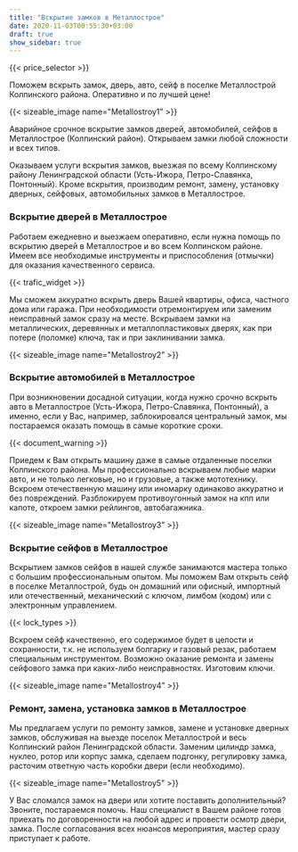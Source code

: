 ```yaml
---
title: "Вскрытие замков в Металлострое"
date: 2020-11-03T00:55:30+03:00
draft: true
show_sidebar: true
---
```


{{< price_selector >}}

Поможем вскрыть замок, дверь, авто, сейф в поселке Металлострой Колпинского района. Оперативно и по лучшей цене!

{{< sizeable_image name="Metallostroy1" >}}

Аварийное срочное вскрытие замков дверей, автомобилей, сейфов в Металлострое (Колпинский район). Открываем замки любой сложности и всех типов. 

Оказываем услуги вскрытия замков, выезжая по всему Колпинскому району Ленинградской области (Усть-Ижора, Петро-Славянка, Понтонный). Кроме вскрытия, производим ремонт, замену, установку дверных, сейфовых, автомобильных замков в Металлострое.

### Вскрытие дверей в Металлострое

Работаем ежедневно и выезжаем оперативно, если нужна помощь по вскрытию дверей в Металлострое и во всем Колпинском районе. Имеем все необходимые инструменты и приспособления (отмычки)  для оказания качественного сервиса. 

{{< trafic_widget >}}

Мы сможем аккуратно вскрыть дверь Вашей квартиры, офиса, частного дома или гаража. При необходимости отремонтируем или заменим неисправный замок сразу на месте. Вскрываем замки на металлических, деревянных и металлопластиковых дверях, как при потере (поломке) ключа, так и при заклинивании замка.

{{< sizeable_image name="Metallostroy2" >}}

### Вскрытие автомобилей в Металлострое

При возникновении досадной ситуации, когда нужно срочно вскрыть авто в Металлострое (Усть-Ижора, Петро-Славянка, Понтонный), а именно, если у Вас, например, заблокировался центральный замок, мы постараемся оказать помощь в самые короткие сроки. 

{{< document_warning >}}

Приедем к Вам открыть машину даже в самые отдаленные поселки Колпинского района. Мы профессионально вскрываем любые марки авто, и не только легковые, но и грузовые, а также мототехнику. Вскроем отечественную машину или иномарку одинаково аккуратно и без повреждений. Разблокируем противоугонный замок на кпп или капоте, откроем замки рейлингов, автобагажника.

{{< sizeable_image name="Metallostroy3" >}}

### Вскрытие сейфов в Металлострое

Вскрытием замков сейфов в нашей службе занимаются мастера только с большим профессиональным опытом. Мы поможем Вам открыть сейф в поселке Металлострой, будь он домашний или офисный, импортный или отечественный, механический с ключом, лимбом (кодом) или с электронным управлением. 

{{< lock_types >}}

Вскроем сейф качественно, его содержимое будет в целости и сохранности, т.к. не используем болгарку и газовый резак, работаем специальным инструментом. Возможно оказание ремонта и замены сейфового замка при каких-либо неисправностях. Изготовим ключи.

{{< sizeable_image name="Metallostroy4" >}}

### Ремонт, замена, установка замков в Металлострое

Мы предлагаем услуги по ремонту замков, замене и установке дверных замков, обслуживая на выезде поселок Металлострой и весь Колпинский район Ленинградской области. Заменим цилиндр замка, нуклео, ротор или корпус замка, сделаем подгонку, регулировку замка, расточим ответную часть коробки двери (если необходимо). 

{{< sizeable_image name="Metallostroy5" >}}

У Вас сломался замок на двери или хотите поставить дополнительный? Звоните, постараемся помочь. Наш специалист в Вашем районе готов приехать по договоренности на любой адрес и провести осмотр двери, замка. После согласования всех нюансов мероприятия, мастер сразу приступает к работе.
